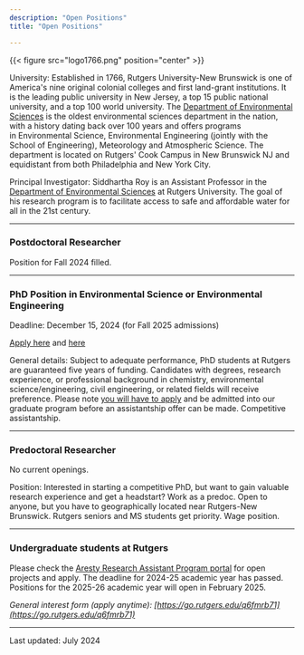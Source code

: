 ```yaml
---
description: "Open Positions"
title: "Open Positions"

---
```


{{< figure src="logo1766.png" position="center" >}}

University: Established in 1766, Rutgers University-New Brunswick is one of America's nine original colonial colleges and first land-grant institutions. It is the leading public university in New Jersey, a top 15 public national university, and a top 100 world university. The [Department of Environmental Sciences](https://envsci.rutgers.edu/) is the oldest environmental sciences department in the nation, with a history dating back over 100 years and offers programs in Environmental Science, Environmental Engineering (jointly with the School of Engineering), Meteorology and Atmospheric Science. The department is located on Rutgers' Cook Campus in New Brunswick NJ and equidistant from both Philadelphia and New York City.

Principal Investigator: Siddhartha Roy is an Assistant Professor in the [Department of Environmental Sciences](https://envsci.rutgers.edu/) at Rutgers University. The goal of his research program is to facilitate access to safe and affordable water for all in the 21st century.

------

### Postdoctoral Researcher

Position for Fall 2024 filled.

------

### PhD Position in Environmental Science or Environmental Engineering

Deadline: December 15, 2024 (for Fall 2025 admissions)

[Apply here](https://rutgers.ca1.qualtrics.com/jfe/form/SV_eJTxwfiSuROFca2) and [here](https://envsci.rutgers.edu/academics/envsci_grad/how-to-apply.html)

General details: Subject to adequate performance, PhD students at Rutgers are guaranteed five years of funding. Candidates with degrees, research experience, or professional background in chemistry, environmental science/engineering, civil engineering, or related fields will receive preference. Please note [you will have to apply](https://envsci.rutgers.edu/academics/envsci_grad/how-to-apply.html) and be admitted into our graduate program before an assistantship offer can be made. Competitive assistantship. 

------

### Predoctoral Researcher

No current openings.

Position: Interested in starting a competitive PhD, but want to gain valuable research experience and get a headstart? Work as a predoc. Open to anyone, but you have to geographically located near Rutgers-New Brunswick. Rutgers seniors and MS students get priority. Wage position.

------

### Undergraduate students at Rutgers

Please check the [Aresty Research Assistant Program portal](https://aresty.rutgers.edu/programs/research-assistant-program) for open projects and apply. The deadline for 2024-25 academic year has passed. Positions for the 2025-26 academic year will open in February 2025.

*General interest form (apply anytime): [https://go.rutgers.edu/q6fmrb71](https://go.rutgers.edu/q6fmrb71)*

------

Last updated: July 2024
